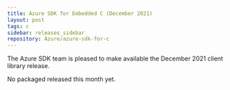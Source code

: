 ```yaml
---
title: Azure SDK for Embedded C (December 2021)
layout: post
tags: c
sidebar: releases_sidebar
repository: Azure/azure-sdk-for-c
---
```


The Azure SDK team is pleased to make available the December 2021 client library release.

No packaged released this month yet.
